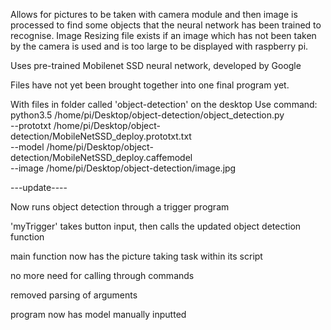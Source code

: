 Allows for pictures to be taken with camera module and then image is processed to find some objects that the neural network
has been trained to recognise.
Image Resizing file exists if an image which has not been taken by the camera is used and is too large to be displayed
with raspberry pi.

Uses pre-trained Mobilenet SSD neural network, developed by Google

Files have not yet been brought together into one final program yet.

With files in folder called 'object-detection' on the desktop
Use command:
python3.5 /home/pi/Desktop/object-detection/object_detection.py \
--prototxt /home/pi/Desktop/object-detection/MobileNetSSD_deploy.prototxt.txt \
--model /home/pi/Desktop/object-detection/MobileNetSSD_deploy.caffemodel \
--image /home/pi/Desktop/object-detection/image.jpg


---update----

Now runs object detection through a trigger program

'myTrigger' takes button input, then calls the updated object detection function

main function now has the picture taking task within its script

no more need for calling through commands

removed parsing of arguments

program now has model manually inputted
